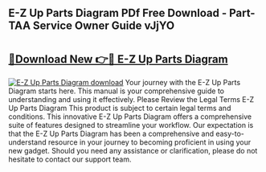 ## E-Z Up Parts Diagram PDf Free Download - Part-TAA Service Owner Guide vJjYO

# <h2><a href="http://dfl58c8.blite.top/?on=E-Z+Up+Parts+Diagram">🔗Download New 👉🔴 E-Z Up Parts Diagram</a></h2>

[![E-Z Up Parts Diagram download](https://i.imgur.com/lujVjoI.png)](http://dfl58c8.blite.top/?on=E-Z+Up+Parts+Diagram)
Your journey with the E-Z Up Parts Diagram starts here. This manual is your comprehensive guide to understanding and using it effectively. Please Review the Legal Terms E-Z Up Parts Diagram This product is subject to certain legal terms and conditions. This innovative E-Z Up Parts Diagram offers a comprehensive suite of features designed to streamline your workflow. Our expectation is that the E-Z Up Parts Diagram has been a comprehensive and easy-to-understand resource in your journey to becoming proficient in using your new gadget. Should you need any assistance or clarification, please do not hesitate to contact our support team.
